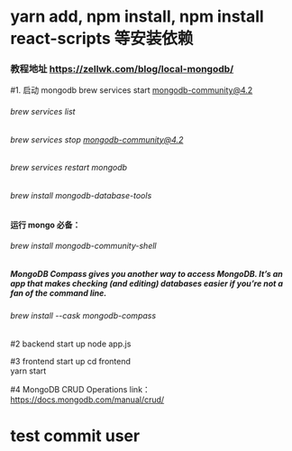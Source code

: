 # yarn add, npm install, npm install react-scripts 等安装依赖

### 教程地址 https://zellwk.com/blog/local-mongodb/

#1. 启动 mongodb
brew services start mongodb-community@4.2
###### brew services list
###### brew services stop mongodb-community@4.2
###### brew services restart mongodb

###### brew install mongodb-database-tools
#### 运行 mongo 必备：
###### brew install mongodb-community-shell

##### MongoDB Compass gives you another way to access MongoDB. It’s an app that makes checking (and editing) databases easier if you’re not a fan of the command line.
###### brew install --cask mongodb-compass

#2 backend  start up
node app.js

#3 frontend  start up
cd frontend \
yarn start

#4 MongoDB CRUD Operations link：
https://docs.mongodb.com/manual/crud/
# test commit user
